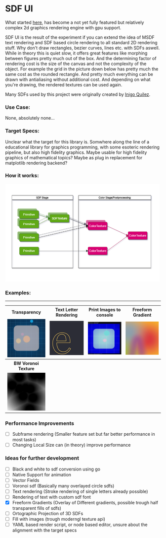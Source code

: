 # SDF UI

What started [here](https://github.com/sebastianjkern/metaballs), has become a not yet fully featured but relatively complex 2d graphics rendering engine with gpu support.

SDF UI is the result of the experiment if you can extend the idea of MSDF text rendering and SDF based circle rendering to all standard 2D rendering stuff. Why don't draw rectangles, bezier curves, lines etc. with SDFs aswell. While in theory this is quiet slow, it offers great features like morphing between figures pretty much out of the box. And the determining factor of rendering cost is the size of the canvas and not the complexity of the object. For example the grid in the picture down below has pretty much the same cost as the rounded rectangle. And pretty much everything can be drawn with antialiasing without additional cost. And depending on what you're drawing, the rendered textures can be used again. 

Many SDFs used by this project were originally created by [Inigo Quilez](https://iquilezles.org/articles/distfunctions2d/).

### Use Case:

None, absolutely none...

### Target Specs: 
Unclear what the target for this library is. Somwhere along the line of a educational library for graphics programming, with some esoteric rendering pipeline, but also high fidelity graphics. Maybe usable for high fidelity graphics of mathematical topics? Maybe as plug in replacement for matplotlib rendering backend?

### How it works:

<img src="./sdf_ui_diagram.png" width="500">

### Examples:
___

<table>
    <tr>
        <th>Transparency</th>    
        <th>Text Letter Rendering</th>
        <th>Print Images to console</th>
        <th>Freeform Gradient</th>
    </tr>
    <tr>
        <td><img src="./image1.png" width="150"></td>
        <td><img src="./image2.png" width="150"></td>
        <td><img src="./console.png" width="150"></td>
        <td><img src="./image3.png" width="150"></td>
    </tr>
    <tr>
        <th>BW Voronoi Texture</th>    
        <th></th>
        <th></th>
        <th></th>
    </tr>
    <tr>
        <td><img src="./voronoi.png" width="150"></td>
        <td></td>
        <td></td>
        <td></td>
    </tr>
</table>

### Performance Improvements

- [ ] Subframe rendering (Smaller feature set but far better performance in most tasks)
- [ ] Changing Local Size can (in theory) improve performance

### Ideas for further development

- [ ] Black and white to sdf conversion using go
- [ ] Native Support for animation
- [ ] Vector Fields
- [ ] Voronoi sdf (Basically many overlayed circle sdfs)
- [ ] Text rendering (Stroke rendering of single letters already possible)
- [ ] Rendering of text with custom sdf font
- [x] Freeform Gradients (Overlay of Different gradients, possible trough half transparent fills of sdfs)
- [ ] Ortographic Projection of 3D SDFs
- [ ] Fill with images (trough moderngl texture api)
- [ ] YAML based render script, or node based editor, unsure about the alignment with the target specs
